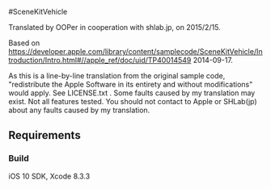 #SceneKitVehicle

Translated by OOPer in cooperation with shlab.jp, on 2015/2/15.

Based on
<https://developer.apple.com/library/content/samplecode/SceneKitVehicle/Introduction/Intro.html#//apple_ref/doc/uid/TP40014549>
2014-09-17.

As this is a line-by-line translation from the original sample code, "redistribute the Apple Software in its entirety and without modifications" would apply. See LICENSE.txt .
Some faults caused by my translation may exist. Not all features tested.
You should not contact to Apple or SHLab(jp) about any faults caused by my translation.

## Requirements

### Build

iOS 10 SDK, Xcode 8.3.3
